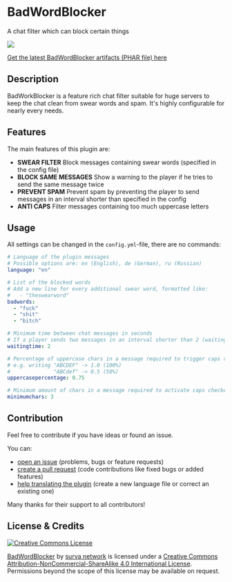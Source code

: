 # BadWordBlocker
A chat filter which can block certain things

![](https://poggit.pmmp.io/ci.badge/survanetwork/BadWordBlocker/BadWordBlocker)

[Get the latest BadWordBlocker artifacts (PHAR file) here](https://poggit.pmmp.io/ci/survanetwork/BadWordBlocker/BadWordBlocker)

## Description
BadWorkBlocker is a feature rich chat filter suitable for huge servers to keep the chat clean from swear words and spam. It's highly configurable for nearly every needs.

## Features
The main features of this plugin are:

- **SWEAR FILTER** Block messages containing swear words (specified in the config file)
- **BLOCK SAME MESSAGES** Show a warning to the player if he tries to send the same message twice
- **PREVENT SPAM** Prevent spam by preventing the player to send messages in an interval shorter than specified in the config
- **ANTI CAPS** Filter messages containing too much uppercase letters

## Usage
All settings can be changed in the `config.yml`-file, there are no commands:

```yaml
# Language of the plugin messages
# Possible options are: en (English), de (German), ru (Russian)
language: "en"

# List of the blocked words
# Add a new line for every additional swear word, formatted like:
#   - "theswearword"
badwords:
  - "fuck"
  - "shit"
  - "bitch"

# Minimum time between chat messages in seconds
# If a player sends two messages in an interval shorter than 2 (waitingtime) seconds, the second one will be blocked
waitingtime: 2

# Percentage of uppercase chars in a message required to trigger caps checker
# e.g. writing "ABCDEF" -> 1.0 (100%)
#              "ABCdef" -> 0.5 (50%)
uppercasepercentage: 0.75

# Minimum amount of chars in a message required to activate caps checker (to avoid blocking HI, OK, etc.)
minimumchars: 3
```

## Contribution
Feel free to contribute if you have ideas or found an issue.

You can:
- [open an issue](https://github.com/survanetwork/BadWordBlocker/issues) (problems, bugs or feature requests)
- [create a pull request](https://github.com/survanetwork/BadWordBlocker/pulls) (code contributions like fixed bugs or added features)
- [help translating the plugin](https://github.com/survanetwork/BadWordBlocker/tree/master/resources/languages) (create a new language file or correct an existing one)

Many thanks for their support to all contributors!

## License & Credits
[![Creative Commons License](https://i.creativecommons.org/l/by-nc-sa/4.0/88x31.png)](http://creativecommons.org/licenses/by-nc-sa/4.0/)

[BadWordBlocker](https://github.com/survanetwork/BadWordBlocker) by [surva network](https://github.com/survanetwork) is licensed under a [Creative Commons Attribution-NonCommercial-ShareAlike 4.0 International License](http://creativecommons.org/licenses/by-nc-sa/4.0/). Permissions beyond the scope of this license may be available on request.
